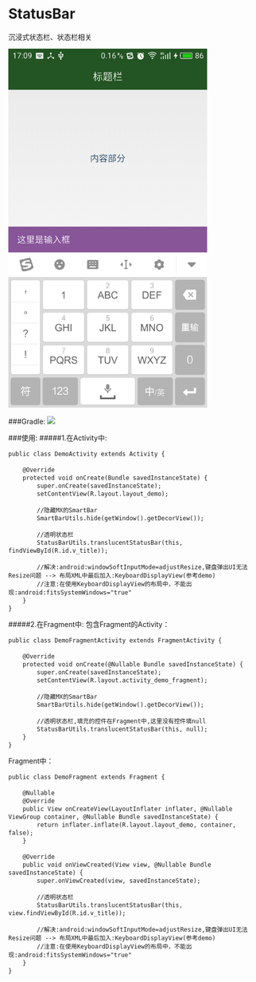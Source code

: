 # StatusBar
沉浸式状态栏、状态栏相关

<img width="400" height="720" src="https://github.com/766770719/Resources/blob/master/StatusBar/statusbar.png" />

###Gradle:
[![](https://jitpack.io/v/766770719/StatusBar.svg)](https://jitpack.io/#766770719/StatusBar)

###使用:
#####1.在Activity中:
```
public class DemoActivity extends Activity {

    @Override
    protected void onCreate(Bundle savedInstanceState) {
        super.onCreate(savedInstanceState);
        setContentView(R.layout.layout_demo);

        //隐藏MX的SmartBar
        SmartBarUtils.hide(getWindow().getDecorView());

        //透明状态栏
        StatusBarUtils.translucentStatusBar(this, findViewById(R.id.v_title));

        //解决:android:windowSoftInputMode=adjustResize,键盘弹出UI无法Resize问题 --> 布局XML中最后加入:KeyboardDisplayView(参考demo)
        //注意:在使用KeyboardDisplayView的布局中，不能出现:android:fitsSystemWindows="true"
    }
}
```

#####2.在Fragment中:
包含Fragment的Activity：
```
public class DemoFragmentActivity extends FragmentActivity {

    @Override
    protected void onCreate(@Nullable Bundle savedInstanceState) {
        super.onCreate(savedInstanceState);
        setContentView(R.layout.activity_demo_fragment);

        //隐藏MX的SmartBar
        SmartBarUtils.hide(getWindow().getDecorView());

        //透明状态栏,填充的控件在Fragment中,这里没有控件填null
        StatusBarUtils.translucentStatusBar(this, null);
    }
}
```
Fragment中：
```
public class DemoFragment extends Fragment {

    @Nullable
    @Override
    public View onCreateView(LayoutInflater inflater, @Nullable ViewGroup container, @Nullable Bundle savedInstanceState) {
        return inflater.inflate(R.layout.layout_demo, container, false);
    }

    @Override
    public void onViewCreated(View view, @Nullable Bundle savedInstanceState) {
        super.onViewCreated(view, savedInstanceState);

        //透明状态栏
        StatusBarUtils.translucentStatusBar(this, view.findViewById(R.id.v_title));

        //解决:android:windowSoftInputMode=adjustResize,键盘弹出UI无法Resize问题 --> 布局XML中最后加入:KeyboardDisplayView(参考demo)
        //注意:在使用KeyboardDisplayView的布局中，不能出现:android:fitsSystemWindows="true"
    }
}
```
